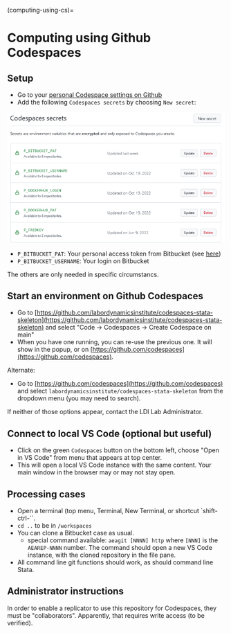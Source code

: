 (computing-using-cs)=
# Computing using Github Codespaces

## Setup

- Go to your [personal Codespace settings on Github](https://github.com/settings/codespaces)
- Add the following `Codespaces secrets` by choosing `New secret`:

![Codespaces secrets needed](images/codespaces-secrets.png)

- `P_BITBUCKET_PAT`: Your personal access token from Bitbucket (see [here](bitbucket-authentication))
- `P_BITBUCKET_USERNAME`: Your login on Bitbucket

The others are only needed in specific circumstancs.

## Start an environment on Github Codespaces

- Go to [https://github.com/labordynamicsinstitute/codespaces-stata-skeleton](https://github.com/labordynamicsinstitute/codespaces-stata-skeleton) and select "Code -> Codespaces -> Create Codespace on main"
- When you have one running, you can re-use the previous one. It will show in the popup, or on [https://github.com/codespaces](https://github.com/codespaces).

Alternate:

- Go to [https://github.com/codespaces](https://github.com/codespaces) and select `labordynamicsinstitute/codespaces-stata-skeleton` from the dropdown menu (you may need to search).

If neither of those options appear, contact the LDI Lab Administrator.

## Connect to local VS Code (optional but useful)

- Click on the green `Codespaces` button on the bottom left, choose "Open in VS Code" from menu that appears at top center.
- This will open a local VS Code instance with the same content. Your main window in the browser may or may not stay open.

## Processing cases

- Open a terminal (top menu, Terminal, New Terminal, or shortcut `shift-ctrl-\``.
- `cd ..` to be in `/workspaces`
- You can clone a Bitbucket case as usual. 
  - special command available: `aeagit [NNNN] http` where `[NNN]` is the `AEAREP-NNNN` number. The command should open a new VS Code instance, with the cloned repository in the file pane.
- All command line git functions should work, as should command line Stata.


## Administrator instructions

In order to enable a replicator to use this repository for Codespaces, they must be "collaborators". Apparently, that requires write access (to be verified).
